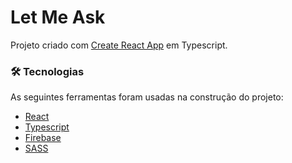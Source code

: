 # Let Me Ask

Projeto criado com [Create React App](https://github.com/facebook/create-react-app) em Typescript.

### 🛠 Tecnologias

As seguintes ferramentas foram usadas na construção do projeto:

- [React](https://pt-br.reactjs.org/)
- [Typescript](https://www.typescriptlang.org/)
- [Firebase](https://firebase.google.com/?hl=pt)
- [SASS](https://sass-lang.com/)
